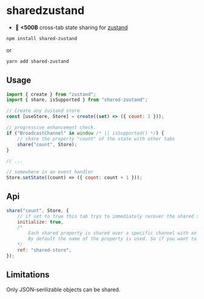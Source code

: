 # sharedzustand

-   :octopus: **<500B** cross-tab state sharing for [zustand](https://github.com/react-spring/zustand)

```sh
npm install shared-zustand
```

or

```sh
yarn add shared-zustand
```

## Usage

```js
import { create } from "zustand";
import { share, isSupported } from "shared-zustand";

// Create any zustand store
const [useStore, Store] = create((set) => ({ count: 1 }));

// progressive enhancement check.
if ("BroadcastChannel" in window /* || isSupported() */) {
    // share the property "count" of the state with other tabs
    share("count", Store);
}

// ...

// somewhere in an event handler
Store.setState((count) => ({ count: count + 1 }));
```

## Api

```js
share("count", Store, {
    // if set to true this tab trys to immediately recover the shared state from another tab.
    initialize: true,
    /*
        Each shared property is shared over a specific channel with an name that has to be unique.
        By default the name of the property is used. So if you want to share properties from different stores with the same name set this to something unique.
    */
    ref: "shared-store",
});
```

## Limitations

Only JSON-serilizable objects can be shared.

